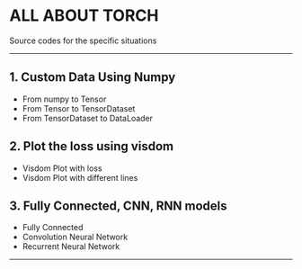 # ALL ABOUT TORCH

Source codes for the specific situations

---

## 1. Custom Data Using Numpy

* From numpy to Tensor
* From Tensor to TensorDataset
* From TensorDataset to DataLoader

## 2. Plot the loss using visdom

* Visdom Plot with loss
* Visdom Plot with different lines

## 3. Fully Connected, CNN, RNN models

* Fully Connected
* Convolution Neural Network
* Recurrent Neural Network

---
